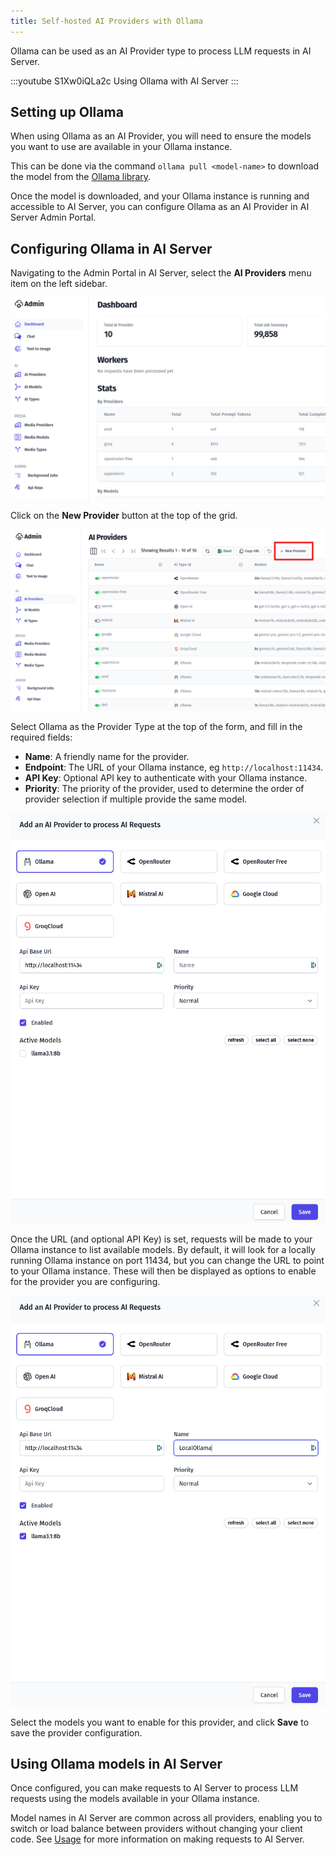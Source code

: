```yaml
---
title: Self-hosted AI Providers with Ollama
---
```


Ollama can be used as an AI Provider type to process LLM requests in AI Server.

:::youtube S1Xw0iQLa2c
Using Ollama with AI Server
:::

## Setting up Ollama

When using Ollama as an AI Provider, you will need to ensure the models you want to use are available in your Ollama instance.

This can be done via the command `ollama pull <model-name>` to download the model from the [Ollama library](https://ollama.com/library).

Once the model is downloaded, and your Ollama instance is running and accessible to AI Server, you can configure Ollama as an AI Provider in AI Server Admin Portal.

## Configuring Ollama in AI Server

Navigating to the Admin Portal in AI Server, select the **AI Providers** menu item on the left sidebar.

![AI Providers](/img/pages/ai-server/admin-dashboard.png)

Click on the **New Provider** button at the top of the grid.

![New Provider](/img/pages/ai-server/admin-dashboard-providers.png)

Select Ollama as the Provider Type at the top of the form, and fill in the required fields:

- **Name**: A friendly name for the provider.
- **Endpoint**: The URL of your Ollama instance, eg `http://localhost:11434`.
- **API Key**: Optional API key to authenticate with your Ollama instance.
- **Priority**: The priority of the provider, used to determine the order of provider selection if multiple provide the same model.

![Ollama Provider](/img/pages/ai-server/admin-dashboard-ollama-provider.png)

Once the URL (and optional API Key) is set, requests will be made to your Ollama instance to list available models.
By default, it will look for a locally running Ollama instance on port 11434, but you can change the URL to point to your Ollama instance.
These will then be displayed as options to enable for the provider you are configuring.

![Ollama Models](/img/pages/ai-server/ollama-models.png)

Select the models you want to enable for this provider, and click **Save** to save the provider configuration.

## Using Ollama models in AI Server

Once configured, you can make requests to AI Server to process LLM requests using the models available in your Ollama instance.

Model names in AI Server are common across all providers, enabling you to switch or load balance between providers without changing your client code. See [Usage](https://docs.servicestack.net/ai-server/usage) for more information on making requests to AI Server.